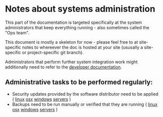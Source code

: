 Notes about systems administration
==================================

This part of the documentation is targeted specifically at the system
administrators that keep everything running - also sometimes called the
"Ops team".

This document is mostly a skeleton for now - please feel free to at
site-specific notes to whereever the doc is hosted at your site
(ususally a site-specific or project-specific git branch).

Administrators that perform further system integration work might
additionally need to refer to the [developer documentation](developer).

Administrative tasks to be performed regularly:
----------------------------------------------

 * Security updates provided by the software distributor need to be applied (
   [linux](../admin/clients-linux/security-updates)
   [osx](../admin/clients-osx/security-updates)
   [windows](../admin/clients-windows/security-updates)
   [servers](../admin/servers-linux/security-updates) )
 * Backups need to be run manually or verified that they are running (
   [linux](../admin/clients-linux/backups)
   [osx](../admin/clients-osx/backups)
   [windows](../admin/clients-windows/backups)
   [servers](../admin/servers-linux/backups) )

